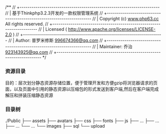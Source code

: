 ﻿/**
// +----------------------------------------------------------------------
// | 基于Thinkphp3.2.3开发的一款权限管理系统
// +----------------------------------------------------------------------
// | Copyright (c) www.php63.cc All rights reserved.
// +----------------------------------------------------------------------
// | Licensed ( http://www.apache.org/licenses/LICENSE-2.0 )
// +----------------------------------------------------------------------
// | Author: 普罗米修斯 <996674366@qq.com>
// +----------------------------------------------------------------------
// | Maintainer: 乔治 <923143925@qq.com>
// +----------------------------------------------------------------------
 */

<h3>资源目录</h3>
<p>目的：层次划分静态资源存储位置，便于管理开发和方便gzip将浏览器请求的页面，以及页面中引用的静态资源以压缩包的形式发送到客户端,然后在客户端完成解压和拼装压缩静态资源<p>
<h3>目录树</h3>
<p>
./Public
	├── assets
		├── avatars
		├── css
		├── fonts
		├── js
				├── ...
				├── ...
				├── ...
				└── ...
		└── images
	├── sql
	└── upload
</p>
